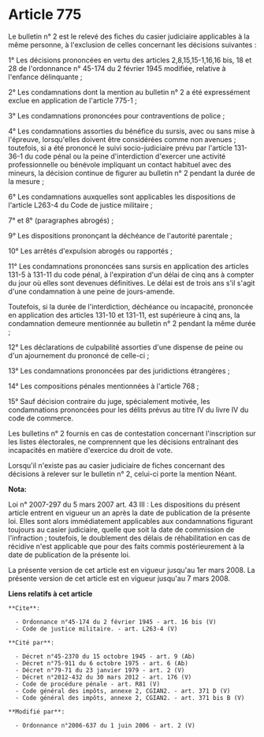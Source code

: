 # Article 775

Le bulletin n° 2 est le relevé des fiches du casier judiciaire applicables à la même personne, à l'exclusion de celles
concernant les décisions suivantes : 

1° Les décisions prononcées en vertu des articles 2,8,15,15-1,16,16 bis, 18 et 28 de l'ordonnance n° 45-174 du 2 février 1945
modifiée, relative à l'enfance délinquante ; 

2° Les condamnations dont la mention au bulletin n° 2 a été expressément exclue en application de l'article 775-1 ; 

3° Les condamnations prononcées pour contraventions de police ; 

4° Les condamnations assorties du bénéfice du sursis, avec ou sans mise à l'épreuve, lorsqu'elles doivent être considérées
comme non avenues ; toutefois, si a été prononcé le suivi socio-judiciaire prévu par l'article 131-36-1 du code pénal ou la
peine d'interdiction d'exercer une activité professionnelle ou bénévole impliquant un contact habituel avec des mineurs, la
décision continue de figurer au bulletin n° 2 pendant la durée de la mesure ; 

6° Les condamnations auxquelles sont applicables les dispositions de l'article L263-4 du Code de justice militaire ; 

7° et 8° (paragraphes abrogés) ; 

9° Les dispositions prononçant la déchéance de l'autorité parentale ; 

10° Les arrêtés d'expulsion abrogés ou rapportés ; 

11° Les condamnations prononcées sans sursis en application des articles 131-5 à 131-11 du code pénal, à l'expiration d'un
délai de cinq ans à compter du jour où elles sont devenues définitives. Le délai est de trois ans s'il s'agit d'une
condamnation à une peine de jours-amende. 

Toutefois, si la durée de l'interdiction, déchéance ou incapacité, prononcée en application des articles 131-10 et 131-11,
est supérieure à cinq ans, la condamnation demeure mentionnée au bulletin n° 2 pendant la même durée ; 

12° Les déclarations de culpabilité assorties d'une dispense de peine ou d'un ajournement du prononcé de celle-ci ; 

13° Les condamnations prononcées par des juridictions étrangères ; 

14° Les compositions pénales mentionnées à l'article 768 ; 

15° Sauf décision contraire du juge, spécialement motivée, les condamnations prononcées pour les délits prévus au titre IV du
livre IV du code de commerce. 

Les bulletins n° 2 fournis en cas de contestation concernant l'inscription sur les listes électorales, ne comprennent que les
décisions entraînant des incapacités en matière d'exercice du droit de vote. 

Lorsqu'il n'existe pas au casier judiciaire de fiches concernant des décisions à relever sur le bulletin n° 2, celui-ci porte
la mention Néant.

**Nota:**

Loi n° 2007-297 du 5 mars 2007 art. 43 III : Les dispositions du présent article entrent en vigueur un an après la date de
publication de la présente loi. Elles sont alors immédiatement applicables aux condamnations figurant toujours au casier
judiciaire, quelle que soit la date de commission de l'infraction ; toutefois, le doublement des délais de réhabilitation en
cas de récidive n'est applicable que pour des faits commis postérieurement à la date de publication de la présente loi.

La présente version de cet article est en vigueur jusqu'au 1er mars 2008.  La présente version de cet article est en vigueur
jusqu'au 7 mars 2008.

**Liens relatifs à cet article**

	**Cite**:

	  - Ordonnance n°45-174 du 2 février 1945 - art. 16 bis (V)
	  - Code de justice militaire. - art. L263-4 (V)

	**Cité par**:

	  - Décret n°45-2370 du 15 octobre 1945 - art. 9 (Ab)
	  - Décret n°75-911 du 6 octobre 1975 - art. 6 (Ab)
	  - Décret n°79-71 du 23 janvier 1979 - art. 2 (V)
	  - Décret n°2012-432 du 30 mars 2012 - art. 176 (V)
	  - Code de procédure pénale - art. R81 (V)
	  - Code général des impôts, annexe 2, CGIAN2. - art. 371 D (V)
	  - Code général des impôts, annexe 2, CGIAN2. - art. 371 bis B (V)

	**Modifié par**:

	  - Ordonnance n°2006-637 du 1 juin 2006 - art. 2 (V)
